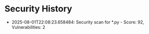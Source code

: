 # Security History

- 2025-08-01T22:08:23.658484: Security scan for *.py - Score: 92, Vulnerabilities: 2
